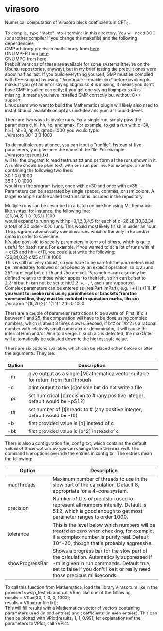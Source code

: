 # virasoro
Numerical computation of Virasoro block coefficients in CFT<sub>2</sub>.  

To compile, type "make" into a terminal in this directory. You will need GCC (or another compiler if you change the makefile) and the following dependencies:  
GMP arbitrary-precision math library from [here](https://gmplib.org).  
GNU MPFR from [here](http://www.mpfr.org).  
GNU MPC from [here](http://www.multiprecision.org/index.php?prog=mpc).  
Prebuilt versions of these are available for some systems (they're on the Ubuntu repositories, anyway), but in my brief testing the prebuilt ones were about half as fast. If you build everything yourself, GMP must be compiled with C++ support by using "./configure --enable-cxx" before invoking its make. If you get an error saying libgmp.so.4 is missing, it means you don't have GMP installed correctly; if you get one saying libgmpxx.so.4 is missing, it means you have installed GMP correctly but without C++ support.  
Linux users who want to build the Mathematica plugin will likely also need to install libuuid, available on apt as uuid-dev and yum as libuuid-devel.  

There are two ways to invoke runs. For a single run, simply pass the parameters c, hl, hh, hp, and qmax. For example, to get a run with c=30, hl=1, hh=3, hp=0, qmax=1000, you would type:  
./virasoro 30 1 3 0 1000  

To do multiple runs at once, you can input a "runfile". Instead of five parameters, you give one: the name of the file. For example:  
./virasoro testruns.txt  
will tell the program to read testruns.txt and perform all the runs shown in it. A runfile should be plain text, with one run per line. For example, a runfile containing the following two lines:  
30 1 3 0 1000  
35 1 3 0 1000  
would run the program twice, once with c=30 and once with c=35. Parameters can be separated by single spaces, commas, or semicolons. A larger example runfile called testruns.txt is included in the repository.  

Multiple runs can be described in a batch on one line using Mathematica-like syntax: for instance, the following line:  
{26,34,2} 1 3 {0,5,1} 1000  
would expand to running with hp=0,1,2,3,4,5 for each of c=26,28,30,32,34, a total of 30 order-1000 runs. This would most likely finish in under an hour. The program automatically combines runs which differ only in hp and/or qmax in order to save time.  
It's also possible to specify parameters in terms of others, which is quite useful for batch runs. For example, if you wanted to do a lot of runs with hl = c/25 and hh = c/11, you could just write the following:  
{26,34,0.2} c/25 c/11 0 1000  
This is still not very robust, so you have to be careful: the parameters must be immediately followed or preceded by an explicit operation, so c/25 and 25\*c are legal but c / 25 and 25c are not. Parameters can also only be defined relative to those which appear to their left, so hh can be set to 2.3\*hl but hl can not be set to hh/2.3. +, -, \*, and / are supported.  
Complex parameters can be entered as (realPart imPart), e.g. 1 + i is (1 1). **If you want to invoke runs using parentheses or brackets from the command line, they must be included in quotation marks, like so:**  
./virasoro "{10,20,2}" "(1 1)" 2\*hl 0 1000  

There are a couple of parameter restrictions to be aware of. First, if c is between 1 and 25, the computation will have to be done using complex numbers, which is about 8 times slower. Second, if b^2 or 1/b^2 is a rational number with relatively small numerator or denominator, it will cause the internal Hmn and/or Amn to diverge. If such a c is detected, the maxOrder will automatically be adjusted down to the highest safe value.  

There are six options available, which can be placed either before or after the arguments. They are:  

| Option | Description |
| ------ | ----------- |
| -m | give output as a single \[M\]athematica vector suitable for return from RunThrough |
| -c | print output to the \[c\]onsole but do not write a file |
| -p# | set numerical \[p\]recision to # (any positive integer, default would be -p512) |
| -t# | set number of \[t\]hreads to # (any positive integer, default would be -t8) |
| -b | first provided value is \[b\] instead of c |
| -bb | first provided value is \[b^2\] instead of c |

There is also a configuration file, config.txt, which contains the default values of these options so you can change them there as well. The command line options override the entries in config.txt. The entries mean the following:

| Option | Description |
| ------ | ----------- |
| maxThreads | Maximum number of threads to use in the slow part of the calculation. Default 8, appropriate for a 4-core system. |
| precision | Number of bits of precision used to represent all numbers interally. Default is 512, which is good enough to get most parameter ranges to order 1000. |
| tolerance | This is the level below which numbers will be treated as zero when checking, for example, if a complex number is purely real. Default 10^-20, though that's probably aggressive. |
| showProgressBar | Shows a progress bar for the slow part of the calculation. Automatically suppressed if -m is given in run commands. Default true, set to false if you don't like it or really need those precious milliseconds. |

To call this function from Mathematica, load the library Virasoro.m like in the provided vwstp\_test.nb and call VRun, like one of the following:  
results = VRun[30, 1, 3, 0, 1000];  
results = VRun[runfile.txt];  
This will fill results with a Mathematica vector of vectors containing parameters used (in odd entries) and coefficients (in even entries). This can then be plotted with VPlot[results, 1, 1, 0.99]; for explanations of the parameters to VPlot, call ?VPlot.
